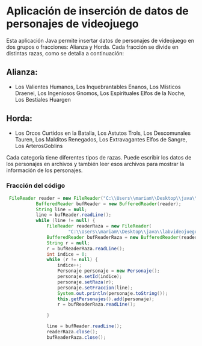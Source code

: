 # Aplicación de inserción de datos de personajes de videojuego
Esta aplicación Java permite insertar datos de personajes de videojuego en dos grupos o fracciones: Alianza y Horda. Cada fracción se divide en distintas razas, como se detalla a continuación:

## Alianza:
- Los Valientes Humanos, Los Inquebrantables Enanos, Los Místicos Draenei, Los
Ingeniosos Gnomos, Los Espirituales Elfos de la Noche, Los Bestiales Huargen

## Horda:
- Los Orcos Curtidos en la Batalla, Los Astutos Trols, Los
Descomunales Tauren, Los Malditos Renegados, Los Extravagantes Elfos de Sangre, Los ArterosGoblins


 Cada categoría tiene diferentes tipos de razas. Puede escribir los datos de los personajes en archivos y también leer esos archivos para mostrar la información de los personajes.
 
 ### Fracción del código
 
 ```java
  FileReader reader = new FileReader("C:\\Users\\mariam\\Desktop\\java\\labvideojuego\\FRACCIONES.txt");
            BufferedReader bufReader = new BufferedReader(reader);
            String line = null;
            line = bufReader.readLine();
            while (line != null) {
                FileReader readerRaza = new FileReader(
                        "C:\\Users\\mariam\\Desktop\\java\\labvideojuego\\RAZAS_" + line.toUpperCase() + ".txt");
                BufferedReader bufReaderRaza = new BufferedReader(readerRaza);
                String r = null;
                r = bufReaderRaza.readLine();
                int indice = 0;
                while (r != null) {
                    indice++;
                    Personaje personaje = new Personaje();
                    personaje.setId(indice);
                    personaje.setRaza(r);
                    personaje.setFraccion(line);
                    System.out.println(personaje.toString());
                    this.getPersonajes().add(personaje);
                    r = bufReaderRaza.readLine();

                }

                line = bufReader.readLine();
                readerRaza.close();
                bufReaderRaza.close(); 
                
```
